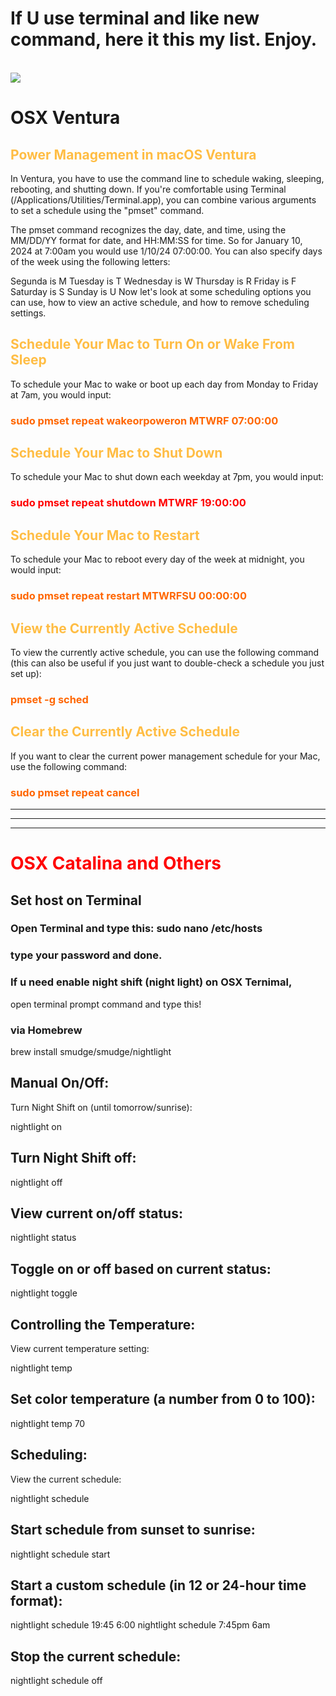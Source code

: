 # If U use terminal and like new command, here it this my list. Enjoy.
<br/>
<img src="https://img.shields.io/badge/mac%20os-000000?style=for-the-badge&logo=macos&logoColor=F0F0F0" />

# OSX Ventura 

## <span style="color:#FFBD44;">Power Management in macOS Ventura</span>

In Ventura, you have to use the command line to schedule waking, sleeping, rebooting, and shutting down. If you're comfortable using Terminal (/Applications/Utilities/Terminal.app), you can combine various arguments to set a schedule using the "pmset" command.

The pmset command recognizes the day, date, and time, using the MM/DD/YY format for date, and HH:MM:SS for time. So for January 10, 2024 at 7:00am you would use 1/10/24 07:00:00. You can also specify days of the week using the following letters:

Segunda is M
Tuesday is T
Wednesday is W
Thursday is R
Friday is F
Saturday is S
Sunday is U
Now let's look at some scheduling options you can use, how to view an active schedule, and how to remove scheduling settings.

## <span style="color:#FFBD44;">Schedule Your Mac to Turn On or Wake From Sleep</span>

To schedule your Mac to wake or boot up each day from Monday to Friday at 7am, you would input:

<h3 style="color:#ff6600;">sudo pmset repeat wakeorpoweron MTWRF 07:00:00</span></b>

## <span style="color:#FFBD44;">Schedule Your Mac to Shut Down</span>

To schedule your Mac to shut down each weekday at 7pm, you would input:

<h3 style="color:#ff0000;">sudo pmset repeat shutdown MTWRF 19:00:00

## <span style="color:#FFBD44;">Schedule Your Mac to Restart</span>

To schedule your Mac to reboot every day of the week at midnight, you would input:

<h3 style="color:#ff6600;">sudo pmset repeat restart MTWRFSU 00:00:00

## <span style="color:#FFBD44;">View the Currently Active Schedule

To view the currently active schedule, you can use the following command (this can also be useful if you just want to double-check a schedule you just set up):

<h3 style="color:#ff6600;">pmset -g sched</h3>

## <span style="color:#FFBD44;">Clear the Currently Active Schedule </span>

If you want to clear the current power management schedule for your Mac, use the following command:

<h3 style="color:#ff6600;">sudo pmset repeat cancel</h3>

<p><hr></p>
<p><hr></p>
<p><hr></p>

# <span style="color:#f00;">OSX Catalina and Others
## Set host on Terminal
### Open Terminal and type this: sudo nano /etc/hosts
### type your password and done.

### If u need enable night shift (night light) on OSX Ternimal,<br/>
open terminal prompt command and type this!

### via Homebrew

brew install smudge/smudge/nightlight

## Manual On/Off:

Turn Night Shift on (until tomorrow/sunrise):

nightlight on
## Turn Night Shift off:

nightlight off
## View current on/off status:

nightlight status
## Toggle on or off based on current status:

nightlight toggle

## Controlling the Temperature:
View current temperature setting:

nightlight temp
## Set color temperature (a number from 0 to 100):

nightlight temp 70

## Scheduling:
View the current schedule:

nightlight schedule
## Start schedule from sunset to sunrise:

nightlight schedule start
## Start a custom schedule (in 12 or 24-hour time format):

nightlight schedule 19:45 6:00
nightlight schedule 7:45pm 6am

## Stop the current schedule:

nightlight schedule off

